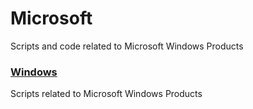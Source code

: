 # Microsoft

Scripts and code related to Microsoft Windows Products

### [Windows](./Windows/)
Scripts related to Microsoft Windows Products